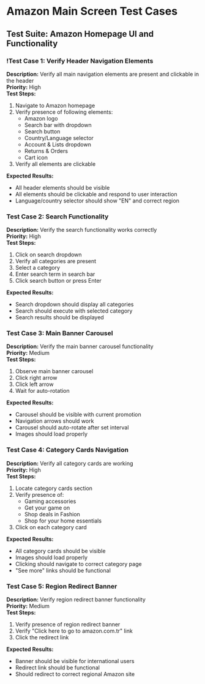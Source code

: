 # Amazon Main Screen Test Cases

## Test Suite: Amazon Homepage UI and Functionality

### !Test Case 1: Verify Header Navigation Elements
**Description:** Verify all main navigation elements are present and clickable in the header  
**Priority:** High  
**Test Steps:**
1. Navigate to Amazon homepage
2. Verify presence of following elements:
   - Amazon logo
   - Search bar with dropdown
   - Search button
   - Country/Language selector
   - Account & Lists dropdown
   - Returns & Orders
   - Cart icon
3. Verify all elements are clickable

**Expected Results:**
- All header elements should be visible
- All elements should be clickable and respond to user interaction
- Language/country selector should show "EN" and correct region

### Test Case 2: Search Functionality
**Description:** Verify the search functionality works correctly  
**Priority:** High  
**Test Steps:**
1. Click on search dropdown
2. Verify all categories are present
3. Select a category
4. Enter search term in search bar
5. Click search button or press Enter

**Expected Results:**
- Search dropdown should display all categories
- Search should execute with selected category
- Search results should be displayed

### Test Case 3: Main Banner Carousel
**Description:** Verify the main banner carousel functionality  
**Priority:** Medium  
**Test Steps:**
1. Observe main banner carousel
2. Click right arrow
3. Click left arrow
4. Wait for auto-rotation

**Expected Results:**
- Carousel should be visible with current promotion
- Navigation arrows should work
- Carousel should auto-rotate after set interval
- Images should load properly

### Test Case 4: Category Cards Navigation
**Description:** Verify all category cards are working  
**Priority:** High  
**Test Steps:**
1. Locate category cards section
2. Verify presence of:
   - Gaming accessories
   - Get your game on
   - Shop deals in Fashion
   - Shop for your home essentials
3. Click on each category card

**Expected Results:**
- All category cards should be visible
- Images should load properly
- Clicking should navigate to correct category page
- "See more" links should be functional

### Test Case 5: Region Redirect Banner
**Description:** Verify region redirect banner functionality  
**Priority:** Medium  
**Test Steps:**
1. Verify presence of region redirect banner
2. Verify "Click here to go to amazon.com.tr" link
3. Click the redirect link

**Expected Results:**
- Banner should be visible for international users
- Redirect link should be functional
- Should redirect to correct regional Amazon site
